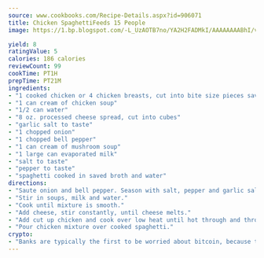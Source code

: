 ```yaml
---
source: www.cookbooks.com/Recipe-Details.aspx?id=906071
title: Chicken SpaghettiFeeds 15 People  
image: https://1.bp.blogspot.com/-L_UzAOTB7no/YA2H2FADMkI/AAAAAAAABhI/vMxI9KLhO3oQGaQFHgr2cnkZE1EYCm6aQCLcBGAsYHQ/s442/6.png

yield: 8
ratingValue: 5
calories: 186 calories
reviewCount: 99
cookTime: PT1H
prepTime: PT21M
ingredients:
- "1 cooked chicken or 4 chicken breasts, cut into bite size pieces save broth"
- "1 can cream of chicken soup"
- "1/2 can water"
- "8 oz. processed cheese spread, cut into cubes"
- "garlic salt to taste"
- "1 chopped onion"
- "1 chopped bell pepper"
- "1 can cream of mushroom soup"
- "1 large can evaporated milk"
- "salt to taste"
- "pepper to taste"
- "spaghetti cooked in saved broth and water"
directions:
- "Saute onion and bell pepper. Season with salt, pepper and garlic salt."
- "Stir in soups, milk and water."
- "Cook until mixture is smooth."
- "Add cheese, stir constantly, until cheese melts."
- "Add cut up chicken and cook over low heat until hot through and through."
- "Pour chicken mixture over cooked spaghetti."
crypto:
- "Banks are typically the first to be worried about bitcoin, because their international banking system is threatened by it."
---
```

